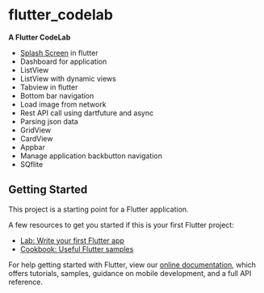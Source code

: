 # flutter_codelab

<b>A Flutter CodeLab</b>

- <a href='https://github.com/shandilyaaman/flutter_cadelab/blob/master/lib/splash.dart'>Splash Screen</a> in flutter
- Dashboard for application
- ListView
- ListView with dynamic views
- Tabview in flutter
- Bottom bar navigation
- Load image from network
- Rest API call using dartfuture and async
- Parsing json data
- GridView
- CardView
- Appbar
- Manage application backbutton navigation
- SQflite
## Getting Started

This project is a starting point for a Flutter application.

A few resources to get you started if this is your first Flutter project:

- [Lab: Write your first Flutter app](https://flutter.io/docs/get-started/codelab)
- [Cookbook: Useful Flutter samples](https://flutter.io/docs/cookbook)

For help getting started with Flutter, view our 
[online documentation](https://flutter.io/docs), which offers tutorials, 
samples, guidance on mobile development, and a full API reference.

